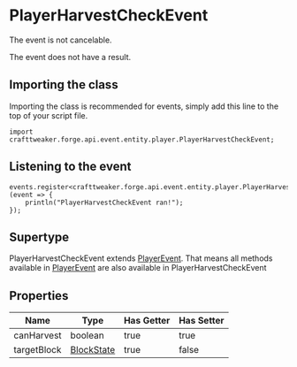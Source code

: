 # PlayerHarvestCheckEvent

The event is not cancelable.

The event does not have a result.

## Importing the class

Importing the class is recommended for events, simply add this line to the top of your script file.
```zenscript
import crafttweaker.forge.api.event.entity.player.PlayerHarvestCheckEvent;
```


## Listening to the event

```zenscript
events.register<crafttweaker.forge.api.event.entity.player.PlayerHarvestCheckEvent>(event => {
    println("PlayerHarvestCheckEvent ran!");
});
```


## Supertype

PlayerHarvestCheckEvent extends [PlayerEvent](/forge/api/event/entity/player/PlayerEvent). That means all methods available in [PlayerEvent](/forge/api/event/entity/player/PlayerEvent) are also available in PlayerHarvestCheckEvent

## Properties

|    Name     |                    Type                     | Has Getter | Has Setter |
|-------------|---------------------------------------------|------------|------------|
| canHarvest  | boolean                                     | true       | true       |
| targetBlock | [BlockState](/vanilla/api/block/BlockState) | true       | false      |

